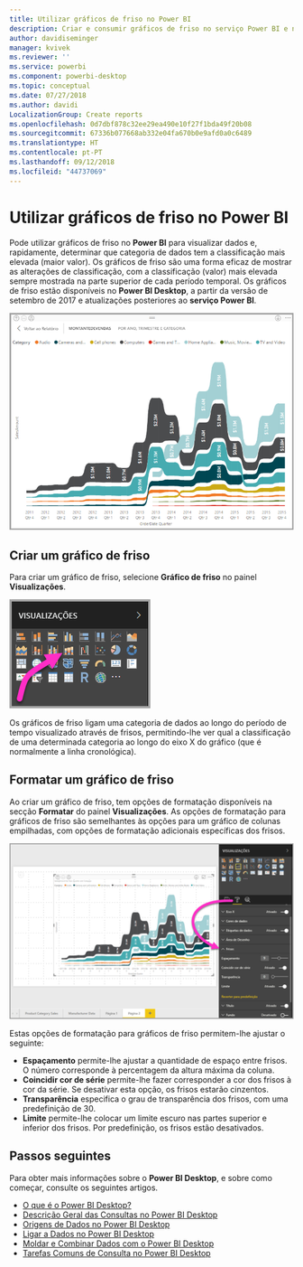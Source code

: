 ```yaml
---
title: Utilizar gráficos de friso no Power BI
description: Criar e consumir gráficos de friso no serviço Power BI e no Power BI Desktop
author: davidiseminger
manager: kvivek
ms.reviewer: ''
ms.service: powerbi
ms.component: powerbi-desktop
ms.topic: conceptual
ms.date: 07/27/2018
ms.author: davidi
LocalizationGroup: Create reports
ms.openlocfilehash: 0d7dbf878c32ee29ea490e10f27f1bda49f20b08
ms.sourcegitcommit: 67336b077668ab332e04fa670b0e9afd0a0c6489
ms.translationtype: HT
ms.contentlocale: pt-PT
ms.lasthandoff: 09/12/2018
ms.locfileid: "44737069"
---
```

# <a name="use-ribbon-charts-in-power-bi"></a>Utilizar gráficos de friso no Power BI
Pode utilizar gráficos de friso no **Power BI** para visualizar dados e, rapidamente, determinar que categoria de dados tem a classificação mais elevada (maior valor). Os gráficos de friso são uma forma eficaz de mostrar as alterações de classificação, com a classificação (valor) mais elevada sempre mostrada na parte superior de cada período temporal. Os gráficos de friso estão disponíveis no **Power BI Desktop**, a partir da versão de setembro de 2017 e atualizações posteriores ao **serviço Power BI**.

![](media/desktop-ribbon-charts/ribbon-charts_01.png)

## <a name="create-a-ribbon-chart"></a>Criar um gráfico de friso
Para criar um gráfico de friso, selecione **Gráfico de friso** no painel **Visualizações**.

![](media/desktop-ribbon-charts/ribbon-charts_02.png)

Os gráficos de friso ligam uma categoria de dados ao longo do período de tempo visualizado através de frisos, permitindo-lhe ver qual a classificação de uma determinada categoria ao longo do eixo X do gráfico (que é normalmente a linha cronológica).

## <a name="format-a-ribbon-chart"></a>Formatar um gráfico de friso
Ao criar um gráfico de friso, tem opções de formatação disponíveis na secção **Formatar** do painel **Visualizações**. As opções de formatação para gráficos de friso são semelhantes às opções para um gráfico de colunas empilhadas, com opções de formatação adicionais específicas dos frisos.

![](media/desktop-ribbon-charts/ribbon-charts_03.png)

Estas opções de formatação para gráficos de friso permitem-lhe ajustar o seguinte:

* **Espaçamento** permite-lhe ajustar a quantidade de espaço entre frisos. O número corresponde à percentagem da altura máxima da coluna.
* **Coincidir cor de série** permite-lhe fazer corresponder a cor dos frisos à cor da série. Se desativar esta opção, os frisos estarão cinzentos.
* **Transparência** especifica o grau de transparência dos frisos, com uma predefinição de 30.
* **Limite** permite-lhe colocar um limite escuro nas partes superior e inferior dos frisos. Por predefinição, os frisos estão desativados.

## <a name="next-steps"></a>Passos seguintes
Para obter mais informações sobre o **Power BI Desktop**, e sobre como começar, consulte os seguintes artigos.

* [O que é o Power BI Desktop?](../desktop-what-is-desktop.md)
* [Descrição Geral das Consultas no Power BI Desktop](../desktop-query-overview.md)
* [Origens de Dados no Power BI Desktop](../desktop-data-sources.md)
* [Ligar a Dados no Power BI Desktop](../desktop-connect-to-data.md)
* [Moldar e Combinar Dados com o Power BI Desktop](../desktop-shape-and-combine-data.md)
* [Tarefas Comuns de Consulta no Power BI Desktop](../desktop-common-query-tasks.md)   

